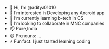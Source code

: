 - 👋 Hi, I’m @aditya01010
- 👀 I’m interested in Developing any Android app
- 🌱 I’m currently learning b-tech in CS
- 💞️ I’m looking to collaborate in MNC companies 
- 📫 Pune,India
- 😄 Pronouns: ...
- ⚡ Fun fact: I just started learning coding

<!---
aditya01010/aditya01010 is a ✨ special ✨ repository because its `README.md` (this file) appears on your GitHub profile.
You can click the Preview link to take a look at your changes.
--->

